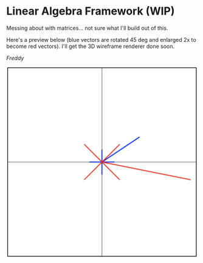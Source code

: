 # Linear Algebra Framework (WIP)

Messing about with matrices... not sure what I'll build out of this.

Here's a preview below (blue vectors are rotated 45 deg and enlarged 2x to become red vectors). I'll get the 3D wireframe renderer done soon.

*Freddy*

![Preview](preview.png?raw=true "Preview")